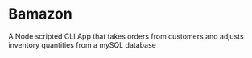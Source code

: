 # Bamazon
A Node scripted CLI App that takes orders from customers and adjusts inventory quantities from a mySQL database
